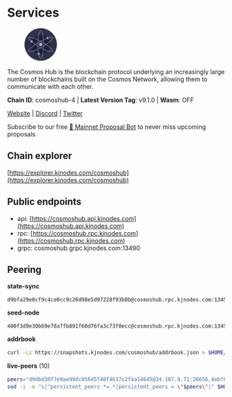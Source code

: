 # Services

<figure><img src="https://raw.githubusercontent.com/kj89/cosmos-images/main/logos/cosmoshub.png" alt=""><figcaption></figcaption></figure>

The Cosmos Hub is the blockchain protocol underlying an  increasingly large number of blockchains built on the  Cosmos Network, allowing them to communicate with each other.

**Chain ID**: cosmoshub-4 | **Latest Version Tag**: v9.1.0 | **Wasm**: OFF

[Website](https://hub.cosmos.network) | [Discord](https://discord.gg/cosmosnetwork) | [Twitter](https://twitter.com/cosmoshub)



Subscribe to our free [🤖 Mainnet Proposal Bot](https://t.me/kjnodes_proposal_bot) to never miss upcoming proposals


## Chain explorer
[https://explorer.kjnodes.com/cosmoshub](https://explorer.kjnodes.com/cosmoshub)

## Public endpoints

* api: [https://cosmoshub.api.kjnodes.com](https://cosmoshub.api.kjnodes.com)
* rpc: [https://cosmoshub.rpc.kjnodes.com](https://cosmoshub.rpc.kjnodes.com)
* grpc: cosmoshub.grpc.kjnodes.com:13490

## Peering

**state-sync**

```text
d9bfa29e0cf9c4ce0cc9c26d98e5d97228f93b0b@cosmoshub.rpc.kjnodes.com:13456
```

**seed-node**

```text
400f3d9e30b69e78a7fb891f60d76fa3c73f0ecc@cosmoshub.rpc.kjnodes.com:13459
```

**addrbook**
```bash
curl -Ls https://snapshots.kjnodes.com/cosmoshub/addrbook.json > $HOME/.gaia/config/addrbook.json
```

**live-peers** (10)
```bash
peers="d9dbd30f7e9ae99dc05645f48f4637c2f4a14645@34.107.9.71:26656,4ebf074e8b4a24438bd0bd503b62b4728dfb8eae@35.212.101.35:26656,36515aac2a928e227e7dc793a548b35b54bec974@45.63.82.80:26656,3da88430414ec9084c8983fe4d462cce655ff1f3@51.222.245.114:26656,27ad834c62dbefc5beb74be7575515927bd07c58@193.176.85.151:26656,d53ecee926a66a4a6b1858004f5f22f77faca036@3.69.52.20:26656,ee767901f4a7eaf44603ef0a5b6e5edac118ba1e@74.118.136.149:26656,f05ddce65f1e75babe01d05fef1bce5d8ffe0972@54.177.181.170:26656,ca5011c44fd74d95e7fca487c69e301df195750c@65.108.122.246:26726,d9bfa29e0cf9c4ce0cc9c26d98e5d97228f93b0b@65.109.88.38:13456"
sed -i -e "s|^persistent_peers *=.*|persistent_peers = \"$peers\"|" $HOME/.gaia/config/config.toml
```

